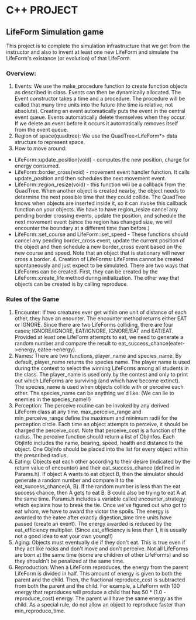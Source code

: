 
# C++ PROJECT #

## LifeForm Simulation game ##

This project is to complete the simulation infrastructure that we get from the instructor and also to invent at least one new LifeForm and simulate the LifeForm's existance (or evolution) of that LifeForm.

### Overview: ###
  1. Events: We use the make_procedure function to create function objects as described in class. Events can then be dynamically allocated. The Event constructor takes a time and a procedure. The procedure will be called that many time units into the future (the time is relative, not absolute). Creating an event automatically puts the event in the central event queue. Events automatically delete themselves when they occur. If we delete an event before it occurs it automatically removes itself from the event queue.
  2. Region of space(quadtree): We use the QuadTree\<LifeForm*\> data structure to represent space. 
  3. How to move around:
- LifeForm::update_position(void) - computes the new position, charge for energy consumed.
- LifeForm::border_cross(void) - movement event handler function. It calls update_position and then schedules the next movement event.
- LifeForm::region_resize(void) - this function will be a callback from the QuadTree. When another object is created nearby, the object needs to determine the next possible time that they could collide. The QuadTree knows when objects are inserted inside it, so it can invoke this callback function on your objects. We have to have region_resize cancel any pending border crossing events, update the position, and schedule the next movement event (since the region has changed size, we will encounter the boundary at a different time than before.)
- LifeForm::set_course and LifeForm::set_speed - These functions should cancel any pending border_cross event, update the current position of the object and then schedule a new border_cross event based on the new course and speed. Note that an object that is stationary will never cross a border.
  4. Creation of LifeForms: LifeForms cannot be created spontaneously and just expect to be simulated. There are two ways that LifeForms can be created. First, they can be created by the LifeForm::create_life method during initialization. The other way that objects can be created is by calling reproduce.

### Rules of the Game ###
  1. Encounter: If two creatures ever get within one unit of distance of each other, they have an enounter. The encounter method returns either EAT or IGNORE. Since there are two LifeForms colliding, there are four cases; IGNORE/IGNORE, EAT/IGNORE, IGNORE/EAT and EAT/EAT. Provided at least one LifeForm attempts to eat, we need to generate a random number and compare the result to eat_success_chance(eater-\>energy, eatee-\>energy).
  2. Names: There are two functions, player_name and species_name. By default, player_name returns the species name. The player name is used during the contest to select the winning LifeForms among all students in the class. The player_name is used only by the contest and only to print out which LifeForms are surviving (and which have become extinct). The species_name is used when objects collide with or perceive each other. The species_name can be anything we'd like. (We can lie to enemies in the species_name!!)
  3. Perception: The perceive routine can be invoked by any derived LifeForm class at any time. max_perceive_range and min_perceive_range define the maximum and minimum radii for the perception circle. Each time an object attempts to perceive, it should be charged the perceive_cost. Note that perceive_cost is a function of the radius. The perceive function should return a list of ObjInfos. Each ObjInfo includes the name, bearing, speed, health and distance to the object. One ObjInfo should be placed into the list for every object within the prescribed radius.
  4. Eating: Objects eat each other according to their desire (indicated by the return value of encounter) and their eat_success_chance (defined in Params.h). If object A wants to eat object B, then the simulator should generate a random number and compare it to the eat_success_chance(A, B). If the random number is less than the eat success chance, then A gets to eat B. B could also be trying to eat A at the same time. Params.h includes a variable called encounter_strategy which explains how to break the tie. Once we've figured out who got to eat whom, we have to award the victor the spoils. The energy is awarded to the eatee after exactly digestion_time time units have passed (create an event). The energy awarded is reduced by the eat_efficiency multiplier. (Since eat_efficiency is less than 1, it is usually not a good idea to eat your own young!!)
  5. Aging: Objects must eventually die if they don't eat. This is true even if they act like rocks and don't move and don't perceive. Not all LifeForms are born at the same time (some are children of other LifeForms) and so they shouldn't be penalized at the same time.
  6. Reproduction: When a LifeForm reproduces, the energy from the parent LifeForm is divided in half. This amount of energy is given to both the parent and the child. Then, the fractional reproduce_cost is subtracted from both the parent and the child. For example, a LifeForm with 100 energy that reproduces will produce a child that has 50 * (1.0 - reproduce_cost) energy. The parent will have the same energy as the child. As a special rule, do not allow an object to reproduce faster than min_reproduce_time.

